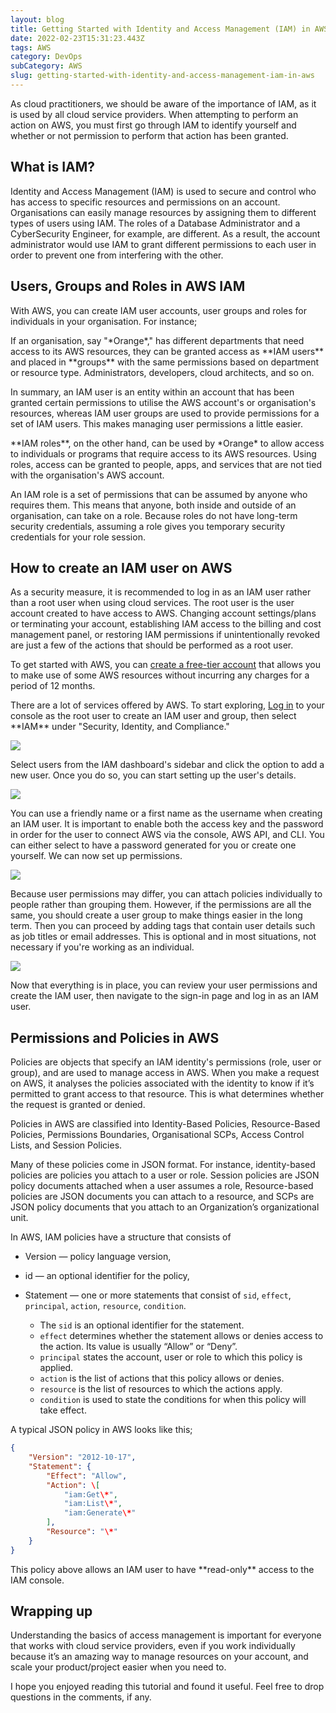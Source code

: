 ```yaml
---
layout: blog
title: Getting Started with Identity and Access Management (IAM) in AWS
date: 2022-02-23T15:31:23.443Z
tags: AWS
category: DevOps
subCategory: AWS
slug: getting-started-with-identity-and-access-management-iam-in-aws
---
```

As cloud practitioners, we should be aware of the importance of IAM, as it is used by all cloud service providers. When attempting to perform an action on AWS, you must first go through IAM to identify yourself and whether or not permission to perform that action has been granted.

## What is IAM?

Identity and Access Management (IAM) is used to secure and control who has access to specific resources and permissions on an account. Organisations can easily manage resources by assigning them to different types of users using IAM. The roles of a Database Administrator and a CyberSecurity Engineer, for example, are different. As a result, the account administrator would use IAM to grant different permissions to each user in order to prevent one from interfering with the other.

## Users, Groups and Roles in AWS IAM

With AWS, you can create IAM user accounts, user groups and roles for individuals in your organisation. For instance;

If an organisation, say "\*Orange\*," has different departments that need access to its AWS resources, they can be granted access as \*\*IAM users\*\* and placed in \*\*groups\*\* with the same permissions based on department or resource type. Administrators, developers, cloud architects, and so on. 

In summary, an IAM user is an entity within an account that has been granted certain permissions to utilise the AWS account's or organisation's resources, whereas IAM user groups are used to provide permissions for a set of IAM users. This makes managing user permissions a little easier.

\*\*IAM roles\*\*, on the other hand, can be used by \*Orange\* to allow access to individuals or programs that require access to its AWS resources. Using roles, access can be granted to people, apps, and services that are not tied with the organisation's AWS account.

An IAM role is a set of permissions that can be assumed by anyone who requires them. This means that anyone, both inside and outside of an organisation, can take on a role. Because roles do not have long-term security credentials, assuming a role gives you temporary security credentials for your role session.

## How to create an IAM user on AWS

As a security measure, it is recommended to log in as an IAM user rather than a root user when using cloud services. The root user is the user account created to have access to AWS. Changing account settings/plans or terminating your account, establishing IAM access to the billing and cost management panel, or restoring IAM permissions if unintentionally revoked are just a few of the actions that should be performed as a root user.

To get started with AWS, you can [create a free-tier account](https://aws.amazon.com/free/?trk=ps_a134p000006pkrzAAA&trkCampaign=acq_paid_search_brand&sc_channel=ps&sc_campaign=acquisition_BEN&sc_publisher=Bing&sc_category=core-main&sc_country=BEN&sc_geo=EMEA&sc_outcome=ACQ&sc_detail=%2Baws&sc_content=Brand_Core_aws_bmm&sc_matchtype=p&sc_segment=&sc_medium=ACQ-P|PS-BI|Brand|Desktop|SU|Core-Main|Core|BEN|EN|Text&ef_id=8b466bcd56ca16301ae90a95c1c3d7f9:G:s&s_kwcid=AL!4422!10!71743287147518!71743730462034&all-free-tier.sort-by=item.additionalFields.SortRank&all-free-tier.sort-order=asc&awsf.Free%20Tier%20Types=*all&awsf.Free%20Tier%20Categories=*all) that allows you to make use of some AWS resources without incurring any charges for a period of 12 months.

There are a lot of services offered by AWS. To start exploring, [Log in](https://signin.aws.amazon.com/signin?redirect_uri=https%3A%2F%2Fconsole.aws.amazon.com%2Fconsole%2Fhome%3Ffromtb%3Dtrue%26hashArgs%3D%2523%26isauthcode%3Dtrue%26state%3DhashArgsFromTB_us-east-1_ebf0fab1bbf4def0&client_id=arn%3Aaws%3Asignin%3A%3A%3Aconsole%2Fcanvas&forceMobileApp=0&code_challenge=aNOlpejZzZyWK_phziiMSbsOasDi-zkVdOq7nZ3QaG4&code_challenge_method=SHA-256) to your console as the root user to create an IAM user and group, then select \*\*IAM\*\* under "Security, Identity, and Compliance."

![](/image/screenshot-2021-10-02-at-18.34.23.png)

Select users from the IAM dashboard's sidebar and click the option to add a new user. Once you do so, you can start setting up the user's details.

![](/image/screenshot-2021-10-02-at-18.48.08.png)

You can use a friendly name or a first name as the username when creating an IAM user. It is important to enable both the access key and the password in order for the user to connect AWS via the console, AWS API, and CLI. You can either select to have a password generated for you or create one yourself. We can now set up permissions.

![](/image/screenshot-2021-10-02-at-20.23.04.png)

Because user permissions may differ, you can attach policies individually to people rather than grouping them. However, if the permissions are all the same, you should create a user group to make things easier in the long term. Then you can proceed by adding tags that contain user details such as job titles or email addresses. This is optional and in most situations, not necessary if you're working as an individual.

![](/image/screenshot-2021-10-02-at-20.45.32.png)

Now that everything is in place, you can review your user permissions and create the IAM user, then navigate to the sign-in page and log in as an IAM user.

## Permissions and Policies in AWS

Policies are objects that specify an IAM identity's permissions (role, user or group), and are used to manage access in AWS. When you make a request on AWS, it analyses the policies associated with the identity to know if it’s permitted to grant access to that resource. This is what determines whether the request is granted or denied.

Policies in AWS are classified into Identity-Based Policies, Resource-Based Policies, Permissions Boundaries, Organisational SCPs, Access Control Lists, and Session Policies.

Many of these policies come in JSON format. For instance, identity-based policies are policies you attach to a user or role. Session policies are JSON policy documents attached when a user assumes a role, Resource-based policies are JSON documents you can attach to a resource, and SCPs are JSON policy documents that you attach to an Organization’s organizational unit.

In AWS, IAM policies have a structure that consists of

* Version — policy language version,
* id — an optional identifier for the policy,
* Statement — one or more statements that consist of `sid`, `effect`, `principal`, `action`, `resource`, `condition`.

  * The `sid` is an optional identifier for the statement.
  * `effect` determines whether the statement allows or denies access to the action. Its value is usually “Allow” or “Deny”.
  * `principal` states the account, user or role to which this policy is applied.
  * `action` is the list of actions that this policy allows or denies.
  * `resource` is the list of resources to which the actions apply.
  * `condition` is used to state the conditions for when this policy will take effect.

A typical JSON policy in AWS looks like this;

```json
{
    "Version": "2012-10-17",
    "Statement": {
        "Effect": "Allow",
        "Action": \[
            "iam:Get\*",
            "iam:List\*",
            "iam:Generate\*"
        ],
        "Resource": "\*"
    }
}
```

This policy above allows an IAM user to have \*\*read-only\*\* access to the IAM console.

## Wrapping up

Understanding the basics of access management is important for everyone that works with cloud service providers, even if you work individually because it’s an amazing way to manage resources on your account, and scale your product/project easier when you need to.

I hope you enjoyed reading this tutorial and found it useful. Feel free to drop questions in the comments, if any.